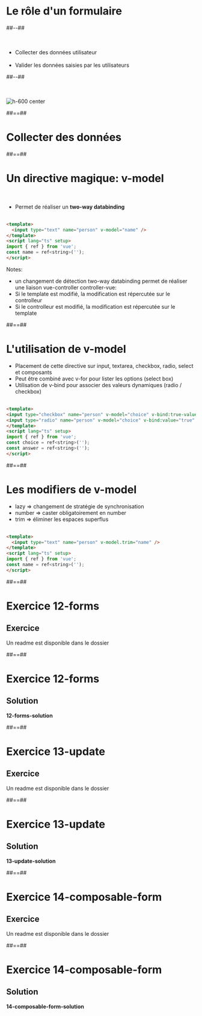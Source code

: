 <!-- .slide: class="two-column-layout" -->
# Le rôle d'un formulaire
##--##
<br><br><br>

- Collecter des données utilisateur<br><br>
- Valider les données saisies par les utilisateurs

##--##
<br><br><br>

![h-600 center](assets/images/school/forms/google_forms.png)
<!-- .element: align-image -->

##==##

<!-- .slide: class="transition-bg-grey-1 underline" -->
# Collecter des données

##==##

<!-- .slide: class="sfeir-basic-slide with-code inconsolata" -->
# Un directive magique: v-model
<br>

- Permet de réaliser un __two-way databinding__
<br><br>

```html
<template>
  <input type="text" name="person" v-model="name" />
</template>
<script lang="ts" setup>
import { ref } from 'vue';
const name = ref<string>('');
</script>
```
<!-- .element: class="big-code"-->

Notes:
- un changement de détection two-way databinding permet de réaliser une liaison vue-controller controller-vue:
- Si le template est modifié, la modification est répercutée sur le controlleur
- Si le controlleur est modifié, la modification est répercutée sur le template

##==##

<!-- .slide: class="sfeir-basic-slide with-code inconsolata" -->
# L'utilisation de v-model


- Placement de cette directive sur input, textarea, checkbox, radio, select et composants
- Peut être combiné avec v-for pour lister les options (select box)
- Utilisation de v-bind pour associer des valeurs dynamiques (radio / checkbox)
<br><br>

```html
<template>
<input type="checkbox" name="person" v-model="choice" v-bind:true-value="'Google Cloud'" v-bind:false-value="'Azure'"  />
<input type="radio" name="person" v-model="choice" v-bind:value="true"  />
</template>
<script lang="ts" setup>
import { ref } from 'vue';
const choice = ref<string>('');
const answer = ref<string>('');
</script>
```
<!-- .element: class="big-code"-->
##==##

<!-- .slide: class="sfeir-basic-slide with-code inconsolata" -->
# Les modifiers de v-model

- lazy => changement de stratégie de synchronisation
- number => caster obligatoirement en number
- trim => éliminer les espaces superflus
<br><br>

```html
<template>
  <input type="text" name="person" v-model.trim="name" />
</template>
<script lang="ts" setup>
import { ref } from 'vue';
const name = ref<string>('');
</script>
```
<!-- .element: class="big-code"-->


##==##

<!-- .slide: class="exercice" -->
# Exercice 12-forms
## Exercice
Un readme est disponible dans le dossier
<!-- .element: class="bold full-center"-->

 ##==##

 <!-- .slide: class="exercice" -->
 # Exercice 12-forms
 ## Solution
 **12-forms-solution**
 <!-- .element: class="full-center" -->

 ##==##

 <!-- .slide: class="exercice" -->
 # Exercice 13-update
 ## Exercice
Un readme est disponible dans le dossier
<!-- .element: class="bold full-center"-->

 ##==##

 <!-- .slide: class="exercice" -->
 # Exercice 13-update
 ## Solution
 **13-update-solution**
 <!-- .element: class="full-center" -->

##==##

<!-- .slide: class="exercice"-->
# Exercice 14-composable-form
## Exercice
Un readme est disponible dans le dossier
<!-- .element: class="full-center bold"-->

##==##

 <!-- .slide: class="exercice" -->
 # Exercice 14-composable-form
 ## Solution
 **14-composable-form-solution**
 <!-- .element: class="full-center" -->
